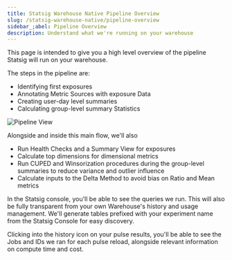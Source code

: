 ```yaml
---
title: Statsig Warehouse Native Pipeline Overview
slug: /statsig-warehouse-native/pipeline-overview
sidebar_;abel: Pipeline Overview
description: Understand what we're running on your warehouse
---
```


This page is intended to give you a high level overview of the pipeline Statsig will run on your warehouse.

The steps in the pipeline are:

- Identifying first exposures
- Annotating Metric Sources with exposure Data
- Creating user-day level summaries
- Calculating group-level summary Statistics

![Pipeline View](https://user-images.githubusercontent.com/102695539/237244471-dee2e868-073c-43a1-aab4-f953c3744269.png)

Alongside and inside this main flow, we'll also

- Run Health Checks and a Summary View for exposures
- Calculate top dimensions for dimensional metrics
- Run CUPED and Winsorization procedures during the group-level summaries to reduce variance and outlier influence
- Calculate inputs to the Delta Method to avoid bias on Ratio and Mean metrics

In the Statsig console, you'll be able to see the queries we run. This will also be fully transparent from your own Warehouse's history and usage management. We'll generate tables prefixed with your experiment name from the Statsig Console for easy discovery.

Clicking into the history icon on your pulse results, you'll be able to see the Jobs and IDs we ran for each pulse reload, alongside relevant information on compute time and cost.
